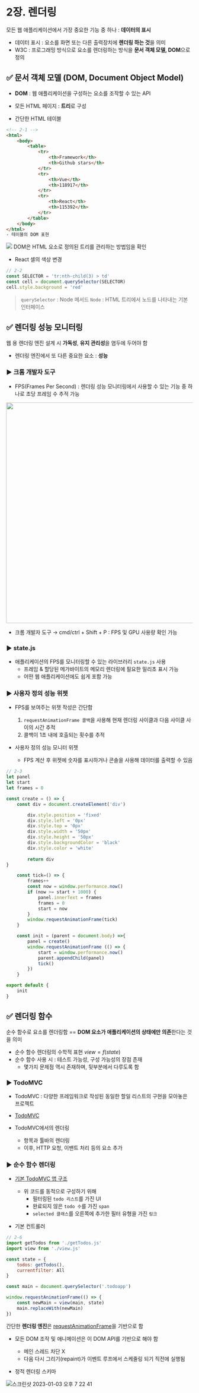 # 2장. 렌더링
모든 웹 애플리케이션에서 가장 중요한 기능 중 하나 : **데이터의 표시**     
- 데이터 표시 : 요소를 화면 또는 다른 출력장치에 **렌더링 하는 것**을 의미
- W3C : 프로그래밍 방식으로 요소를 렌더링하는 방식을 **문서 객체 모델, DOM**으로 정의

## ✅ 문서 객체 모델 (DOM, Document Object Model)
- **DOM** : 웹 애플리케이션을 구성하는 요소를 조작할 수 있는 API
- 모든 HTML 페이지 : **트리**로 구성

- 간단한 HTML 테이블
```html
<!-- 2-1 -->
<html>
    <body>
        <table>
            <tr>
                <th>Framework</th>
                <th>Github stars</th>
            </tr>
            <tr>
                <th>Vue</th>
                <th>118917</th>
            </tr>
            <tr>
                <th>React</th>
                <th>115392</th>
            </tr>
        </table>
    </body>
</html>
- 테이블의 DOM 표현
```
![](https://user-images.githubusercontent.com/66112716/210324973-27ce8fcd-fad6-4cfc-85d6-97495479dd1f.png)
DOM은 HTML 요소로 정의된 트리를 관리하는 방법임을 확인    

- React 셀의 색상 변경
```js
// 2-2
const SELECTOR = 'tr:nth-child(3) > td'
const cell = document.querySelector(SELECTOR)
cell.style.background = 'red'
```
> `querySelector` : Node 메서드
> `Node` : HTML 트리에서 노드를 나타내는 기본 인터페이스

## ✅ 렌더링 성능 모니터링
웹 용 렌더링 엔진 설계 시 **가독성**, **유지 관리성**을 염두에 두어야 함     
- 렌더링 엔진에서 또 다른 중요한 요소 : **성능**

### ▶️ 크롬 개발자 도구
- FPS(Frames Per Second) : 렌더링 성능 모니터링에서 사용할 수 있는 기능 중 하나로 초당 프레임 수 추적 가능

<img width="594" alt="" src="https://user-images.githubusercontent.com/66112716/210329135-bbe5e7fc-4103-41e4-9964-718f5b54f65a.png">

- 크롬 개발자 도구 → cmd/ctrl + Shift + P : FPS 및 GPU 사용량 확인 가능

### ▶️ state.js
- 애플리케이션의 FPS를 모니터링할 수 있는 라이브러리 `state.js` 사용
    - 프레임 & 할당된 메가바이트의 메모리 렌더링에 필요한 밀리초 표시 가능
    - 어떤 웹 애플리케이션에도 쉽게 포함 가능

### ▶️ 사용자 정의 성능 위젯
- FPS를 보여주는 위젯 작성은 간단함
    1. `requestAnimationFrame 콜백`을 사용해 현재 렌더링 사이클과 다음 사이클 사이의 시간 추적     
    2. 콜백이 1초 내에 호출되는 횟수를 추적

- 사용자 정의 성능 모니터 위젯
    - FPS 계산 후 위젯에 숫자를 표시하거나 콘솔을 사용해 데이터를 출력할 수 있음
```js
// 2-3
let panel
let start
let frames = 0

const create = () => { 
    const div = document.createElement('div') 

        div.style.position = 'fixed'
        div.style.left = '0px' 
        div.style.top = '0px' 
        div.style.width = '50px' 
        div.style.height = '50px' 
        div.style.backgroundColor = 'black'
        div.style.color = 'white'
        
        return div 
}

    const tick=() => { 
        frames++
        const now = window.performance.now() 
        if (now >= start + 1000) {
            panel.innerText = frames 
            frames = 0
            start = now
        }
        window.requestAnimationFrame(tick)
    }

    const init = (parent = document.body) =>{ 
        panel = create()
        window.requestAnimationFrame (() => { 
            start = window.performance.now() 
            parent.appendChild(panel)
            tick()
        }) 
    }

export default { 
    init
}
```

## ✅ 렌더링 함수
순수 함수로 요소를 렌더링함 == **DOM 요소가 애플리케이션의 상태에만 의존**한다는 것을 의미     

- 순수 함수 렌더링의 수학적 표현
$view = f(state)$     
- 순수 함수 사용 시 : 테스트 가능성, 구성 가능성의 장점 존재
    - 몇가지 문제점 역시 존재하며, 뒷부분에서 다루도록 함

### ▶️ TodoMVC
- TodoMVC : 다양한 프레임워크로 작성된 동일한 할일 리스트의 구현을 모아놓은 프로젝트
- [TodoMVC](http://todomvc.com)

- TodoMVC에서의 렌더링
    - 항목과 툴바의 렌더링
    - 이후, HTTP 요청, 이밴트 처리 등의 요소 추가

### ▶️ 순수 함수 렌더링
- [기본 TodoMVC 앱 구조](https://github.com/Apress/frameworkless-front-end-development/tree/master/Chapter02/01)
    - 위 코드를 동적으로 구성하기 위해
        - 필터링된 `todo 리스트`를 가진 UI
        - 완료되지 않은 `todo 수`를 가진 `span`
        - `selected 클래스`를 오른쪽에 추가한 필터 유형을 가진 `링크`

- 기본 컨트롤러
```js
// 2-6
import getTodos from './getTodos.js'
import view from './view.js'

const state = {
    todos: getTodos(),
    currentfilter: All
}

const main = document.querySelector('.todoapp')

window.requestAnimationFrame(() => {
    const newMain = view(main, state)
    main.replaceWith(newMain) 
})
```
간단한 **렌더링 엔진**은 [requestAnimationFrame](https://developer.mozilla.org/en-us/docs/Web/APl/window/requestAnimationframe)을 기반으로 함     
- 모든 DOM 조작 및 애니메이션은 이 DOM API를 기반으로 해야 함
    - 메인 스레드 차단 X
    - 다음 다시 그리기(repaint)가 이벤트 루프에서 스케줄링 되기 직전에 실행됨

- 정적 렌더링 스키마

![스크린샷 2023-01-03 오후 7 22 41](https://user-images.githubusercontent.com/66112716/210338957-c408923e-9e46-41a9-8fbd-f52382f18007.png)

